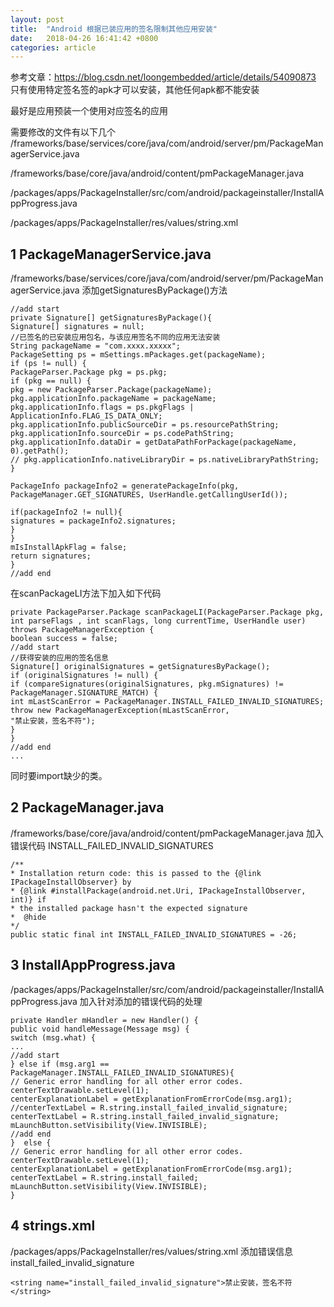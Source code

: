 ```yaml
---
layout: post
title:  "Android 根据已装应用的签名限制其他应用安装"
date:   2018-04-26 16:41:42 +0800
categories: article
---
```

参考文章：https://blog.csdn.net/loongembedded/article/details/54090873
只有使用特定签名签的apk才可以安装，其他任何apk都不能安装

最好是应用预装一个使用对应签名的应用

需要修改的文件有以下几个
/frameworks/base/services/core/java/com/android/server/pm/PackageManagerService.java

/frameworks/base/core/java/android/content/pmPackageManager.java

/packages/apps/PackageInstaller/src/com/android/packageinstaller/InstallAppProgress.java

/packages/apps/PackageInstaller/res/values/string.xml

## 1 PackageManagerService.java
/frameworks/base/services/core/java/com/android/server/pm/PackageManagerService.java
添加getSignaturesByPackage()方法
```
//add start
private Signature[] getSignaturesByPackage(){
Signature[] signatures = null;
//已签名的已安装应用包名，与该应用签名不同的应用无法安装
String packageName = "com.xxxx.xxxxx";
PackageSetting ps = mSettings.mPackages.get(packageName);
if (ps != null) {
PackageParser.Package pkg = ps.pkg;
if (pkg == null) {
pkg = new PackageParser.Package(packageName);
pkg.applicationInfo.packageName = packageName;
pkg.applicationInfo.flags = ps.pkgFlags | ApplicationInfo.FLAG_IS_DATA_ONLY;
pkg.applicationInfo.publicSourceDir = ps.resourcePathString;
pkg.applicationInfo.sourceDir = ps.codePathString;
pkg.applicationInfo.dataDir = getDataPathForPackage(packageName, 0).getPath();
// pkg.applicationInfo.nativeLibraryDir = ps.nativeLibraryPathString;
}

PackageInfo packageInfo2 = generatePackageInfo(pkg, PackageManager.GET_SIGNATURES, UserHandle.getCallingUserId());

if(packageInfo2 != null){
signatures = packageInfo2.signatures;
}
}
mIsInstallApkFlag = false;
return signatures;
}
//add end
```
在scanPackageLI方法下加入如下代码
```
private PackageParser.Package scanPackageLI(PackageParser.Package pkg, int parseFlags , int scanFlags, long currentTime, UserHandle user) throws PackageManagerException {
boolean success = false;
//add start  
//获得安装的应用的签名信息
Signature[] originalSignatures = getSignaturesByPackage();
if (originalSignatures != null) {
if (compareSignatures(originalSignatures, pkg.mSignatures) != PackageManager.SIGNATURE_MATCH) {
int mLastScanError = PackageManager.INSTALL_FAILED_INVALID_SIGNATURES;
throw new PackageManagerException(mLastScanError,
"禁止安装，签名不符");
}
}
//add end
...
````
同时要import缺少的类。
## 2 PackageManager.java
/frameworks/base/core/java/android/content/pmPackageManager.java
加入错误代码 INSTALL_FAILED_INVALID_SIGNATURES
```
/** 
* Installation return code: this is passed to the {@link IPackageInstallObserver} by 
* {@link #installPackage(android.net.Uri, IPackageInstallObserver, int)} if 
* the installed package hasn't the expected signature 
*  @hide 
*/
public static final int INSTALL_FAILED_INVALID_SIGNATURES = -26;
```
## 3 InstallAppProgress.java
/packages/apps/PackageInstaller/src/com/android/packageinstaller/InstallAppProgress.java
加入针对添加的错误代码的处理
```
private Handler mHandler = new Handler() {  
public void handleMessage(Message msg) {  
switch (msg.what) {  
...
//add start
} else if (msg.arg1 ==  PackageManager.INSTALL_FAILED_INVALID_SIGNATURES){
// Generic error handling for all other error codes.  
centerTextDrawable.setLevel(1);
centerExplanationLabel = getExplanationFromErrorCode(msg.arg1);
//centerTextLabel = R.string.install_failed_invalid_signature;  
centerTextLabel = R.string.install_failed_invalid_signature;
mLaunchButton.setVisibility(View.INVISIBLE);
//add end
}  else {
// Generic error handling for all other error codes.
centerTextDrawable.setLevel(1);
centerExplanationLabel = getExplanationFromErrorCode(msg.arg1);
centerTextLabel = R.string.install_failed;
mLaunchButton.setVisibility(View.INVISIBLE);
}
```
## 4 strings.xml
/packages/apps/PackageInstaller/res/values/string.xml
添加错误信息install_failed_invalid_signature
```
<string name="install_failed_invalid_signature">禁止安装，签名不符</string>
```

